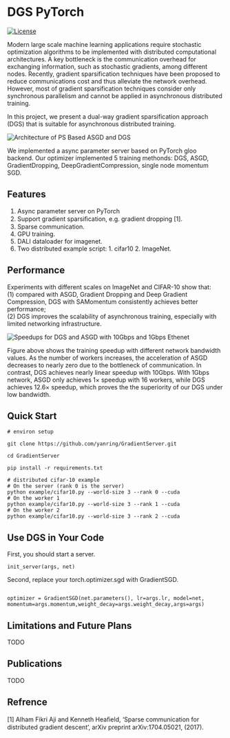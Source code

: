 # DGS PyTorch
[![License](https://img.shields.io/github/license/yanring/gradientserver)]()

Modern large scale machine learning applications require stochastic optimization algorithms to be implemented with distributed computational architectures. A key bottleneck is the communication overhead for exchanging information, such as stochastic gradients, among different nodes. Recently, gradient sparsification techniques have been proposed to reduce communications cost and thus alleviate the network overhead. However, most of gradient sparsification techniques consider only synchronous parallelism and cannot be applied in asynchronous distributed training.

In this project, we present a dual-way gradient sparsification approach (DGS) that is suitable for asynchronous distributed training.

![Architecture of PS Based ASGD and DGS](https://yanring-1252048839.cos.ap-guangzhou.myqcloud.com/img/20191209143252.png)

We implemented a async parameter server based on PyTorch gloo backend. Our optimizer implemented 5 training methonds: DGS, ASGD, GradientDropping, DeepGradientCompression, single node momentum SGD. 

## Features
1. Async parameter server on PyTorch
2. Support gradient sparsiﬁcation, e.g. gradient dropping [1].
3. Sparse communication.
4. GPU training.
5. DALI dataloader for imagenet.
6. Two distributed example script: 1. cifar10 2. ImageNet.

## Performance

Experiments with different scales on ImageNet and CIFAR-10 show that:   
(1) compared with ASGD, Gradient Dropping and Deep Gradient Compression, DGS with SAMomentum consistently achieves  better performance;   
(2) DGS improves the scalability of asynchronous training, especially with limited networking infrastructure.

![Speedups for DGS and ASGD with 10Gbps and 1Gbps Ethenet](https://yanring-1252048839.cos.ap-guangzhou.myqcloud.com/img/20191209143644.png)

Figure above shows the training speedup with different network bandwidth values.
As the number of workers increases, the acceleration of ASGD decreases to nearly zero due to the bottleneck of communication. In contrast, DGS achieves nearly linear speedup with 10Gbps. With 1Gbps network, ASGD only achieves $1\times$ speedup with 16 workers, while DGS achieves $12.6\times$ speedup, which proves the the superiority of our DGS under low bandwidth.


## Quick Start
```
# environ setup

git clone https://github.com/yanring/GradientServer.git

cd GradientServer

pip install -r requirements.txt
```

```
# distributed cifar-10 example
# On the server (rank 0 is the server)
python example/cifar10.py --world-size 3 --rank 0 --cuda
# On the worker 1
python example/cifar10.py --world-size 3 --rank 1 --cuda
# On the worker 2
python example/cifar10.py --world-size 3 --rank 2 --cuda
```


## Use DGS in Your Code

First, you should start a server.
```
init_server(args, net)
```
Second, replace your torch.optimizer.sgd with GradientSGD.
```

optimizer = GradientSGD(net.parameters(), lr=args.lr, model=net, momentum=args.momentum,weight_decay=args.weight_decay,args=args)
```

## Limitations and Future Plans
TODO

## Publications
TODO

## Refrence
[1] Alham Fikri Aji and Kenneth Heaﬁeld, ‘Sparse communication for distributed gradient descent’, arXiv preprint arXiv:1704.05021, (2017).
